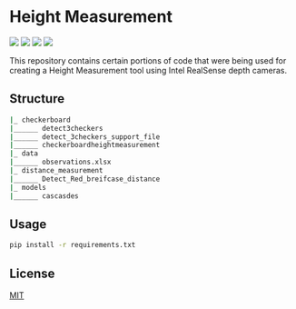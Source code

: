 # Height Measurement

![](https://img.shields.io/badge/Python-3.6+-red)
![](https://img.shields.io/badge/pyrealsense-2+-blue)
![](https://img.shields.io/badge/pandas-latest-blue)
![](https://img.shields.io/badge/numpy-latest-blue)

This repository contains certain portions of code that were being used for creating a Height Measurement tool using Intel RealSense depth cameras.
 
## Structure
```bash
|_ checkerboard
|______ detect3checkers 
|______ detect_3checkers_support_file  
|______ checkerboardheightmeasurement 
|_ data
|______ observations.xlsx
|_ distance_measurement
|______ Detect_Red_breifcase_distance
|_ models
|______ cascasdes
```

## Usage
```bash
pip install -r requirements.txt
```

## License
[MIT](https://github.com/adityavyasbme/HeightMeasurement/blob/master/LICENSE)
